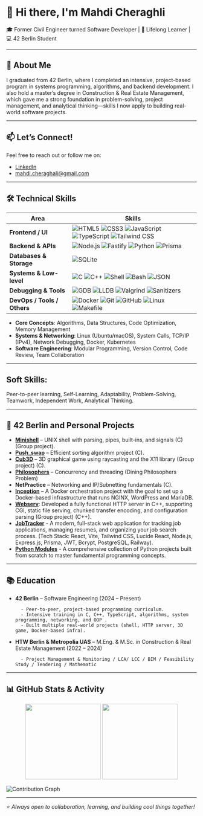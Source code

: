 
# 👋 Hi there, I'm Mahdi Cheraghli

🎓 Former Civil Engineer turned Software Developer | 🧠 Lifelong Learner | 💻 42 Berlin Student  

---

## 🚀 About Me

I graduated from 42 Berlin, where I completed an intensive, project-based program in systems programming, algorithms, and backend development. I also hold a master’s degree in Construction & Real Estate Management, which gave me a strong foundation in problem-solving, project management, and analytical thinking—skills I now apply to building real-world software projects.

---
## 📫 Let’s Connect!

Feel free to reach out or follow me on:  
- [LinkedIn](https://www.linkedin.com/in/mahdi-cheraghali)
- mahdi.cheraghali@gmail.com

---

## 🛠️ Technical Skills


| Area | Skills |
|------|--------|
| **Frontend / UI** | ![HTML5](https://img.shields.io/badge/HTML5-E34F26?style=flat-square&logo=html5&logoColor=white) ![CSS3](https://img.shields.io/badge/CSS3-1572B6?style=flat-square&logo=css3&logoColor=white) ![JavaScript](https://img.shields.io/badge/JavaScript-F7DF1E?style=flat-square&logo=javascript&logoColor=black) ![TypeScript](https://img.shields.io/badge/TypeScript-3178C6?style=flat-square&logo=typescript&logoColor=white) ![Tailwind CSS](https://img.shields.io/badge/Tailwind_CSS-38B2AC?style=flat-square&logo=tailwind-css&logoColor=white) |
| **Backend & APIs** | ![Node.js](https://img.shields.io/badge/Node.js-339933?style=flat-square&logo=node.js&logoColor=white) ![Fastify](https://img.shields.io/badge/Fastify-000000?style=flat-square&logo=fastify&logoColor=white) ![Python](https://img.shields.io/badge/Python-3776AB?style=flat-square&logo=python&logoColor=white) ![Prisma](https://img.shields.io/badge/Prisma-2D3748?style=flat-square&logo=prisma&logoColor=white) |
| **Databases & Storage** | ![SQLite](https://img.shields.io/badge/SQLite-003B57?style=flat-square&logo=sqlite&logoColor=white) |
| **Systems & Low-level** | ![C](https://img.shields.io/badge/C-A8B9CC?style=flat-square&logo=c&logoColor=black) ![C++](https://img.shields.io/badge/C++-00599C?style=flat-square&logo=cplusplus&logoColor=white) ![Shell](https://img.shields.io/badge/Shell-FFD500?style=flat-square&logo=gnu-bash&logoColor=black) ![Bash](https://img.shields.io/badge/Bash-4EAA25?style=flat-square&logo=gnu-bash&logoColor=white) ![JSON](https://img.shields.io/badge/JSON-000000?style=flat-square&logo=json&logoColor=white) |
| **Debugging & Tools** | ![GDB](https://img.shields.io/badge/GDB-A42E2B?style=flat-square&logo=gnu&logoColor=white) ![LLDB](https://img.shields.io/badge/LLDB-2E8B57?style=flat-square&logo=llvm&logoColor=white) ![Valgrind](https://img.shields.io/badge/Valgrind-306998?style=flat-square&logo=valgrind&logoColor=white) ![Sanitizers](https://img.shields.io/badge/Sanitizers-6A5ACD?style=flat-square&logo=testing-library&logoColor=white) |
| **DevOps / Tools / Others** | ![Docker](https://img.shields.io/badge/Docker-2496ED?style=flat-square&logo=docker&logoColor=white) ![Git](https://img.shields.io/badge/Git-F05032?style=flat-square&logo=git&logoColor=white) ![GitHub](https://img.shields.io/badge/GitHub-181717?style=flat-square&logo=github&logoColor=white) ![Linux](https://img.shields.io/badge/Linux-FCC624?style=flat-square&logo=linux&logoColor=black) ![Makefile](https://img.shields.io/badge/Makefile-3776AB?style=flat-square&logo=cmake&logoColor=white) |


- **Core Concepts**: Algorithms, Data Structures, Code Optimization, Memory Management
- **Systems & Networking**: Linux (Ubuntu/macOS), System Calls, TCP/IP (IPv4), Network Debugging, Docker,
Kubernetes
- **Software Engineering**: Modular Programming, Version Control, Code Review, Team Collaboration

---
## Soft Skills:

Peer-to-peer learning, Self-Learning, Adaptability, Problem-Solving, Teamwork, Independent Work,
Analytical Thinking.

---

## 🔧 42 Berlin and Personal Projects

- **[Minishell](https://github.com/ma6di/Minishell)** – UNIX shell with parsing, pipes, built-ins, and signals (C) (Group project).  
- **[Push_swap](https://github.com/ma6di/push_swap)** – Efficient sorting algorithm project (C).  
- **[Cub3D](https://github.com/ma6di/Cub3D)** – 3D graphical game using raycasting and the X11 library (Group project) (C).
- **[Philosophers](https://github.com/ma6di/Philosophers)** – Concurrency and threading (Dining Philosophers Problem)  
- **NetPractice** – Networking and IP/Subnetting fundamentals (C).
- **[Inception](https://github.com/ma6di/Inception)** – A Docker orchestration project with the goal to set up a Docker-based infrastructure that runs
                  NGINX, WordPress and MariaDB.
- **[Webserv](https://github.com/ma6di/Webserv)**: Developed a fully functional HTTP server in C++, supporting CGI, static file serving, chunked transfer
encoding, and configuration parsing (Group project) (C++).
- **[JobTracker](https://github.com/ma6di/JobTrackr)** - A modern, full-stack web application for tracking job applications, managing resumes, and organizing your job search process. (Tech Stack: React, Vite, Tailwind CSS, Lucide React, Node.js, Express.js, Prisma, JWT, Bcrypt, PostgreSQL, Railway).
- **[Python Modules](https://github.com/ma6di/Python-Learning-Modules)** - A comprehensive collection of Python projects built from scratch to master fundamental programming concepts.
---

## 📚 Education

- **42 Berlin** – Software Engineering (2024 – Present)
  
        - Peer-to-peer, project-based programming curriculum.
        - Intensive training in C, C++, TypeScript, algorithms, system programming, networking, and OOP .
        - Built multiple real-world projects (shell, HTTP server, 3D game, Docker-based infra).
  
- **HTW Berlin & Metropolia UAS** – M.Eng. & M.Sc. in Construction & Real Estate Management (2022 – 2024)
  
        - Project Management & Monitoring / LCA/ LCC / BIM / Feasibility Study / Tendering / Mathematic

---


## 📊 GitHub Stats & Activity

<div align="center">

  <img src="https://github-readme-stats.vercel.app/api/top-langs/?username=ma6di&layout=compact&theme=radical&hide_border=true" height="200px"/>
  <img src="https://streak-stats.demolab.com/?user=ma6di&theme=radical&hide_border=true" height="200px"/>

</div>

![Contribution Graph](https://github-readme-activity-graph.vercel.app/graph?username=ma6di&theme=radical&hide_border=true)


---

⭐️ *Always open to collaboration, learning, and building cool things together!*









